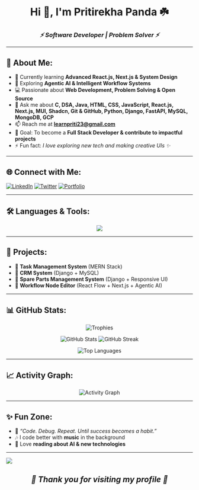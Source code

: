 <h1 align="center">Hi 👋, I'm Pritirekha Panda ☘️</h1>
<h3 align="center"><b><i>⚡ Software Developer | Problem Solver ⚡</i></b></h3>

---

## 💫 About Me:
- 🌱 Currently learning **Advanced React.js, Next.js & System Design**  
- 🤖 Exploring **Agentic AI & Intelligent Workflow Systems**  
- 💻 Passionate about **Web Development, Problem Solving & Open Source**  
- 💬 Ask me about **C, DSA, Java, HTML, CSS, JavaScript, React.js, Next.js, MUI, Shadcn, Git & GitHub, Python, Django, FastAPI, MySQL, MongoDB, GCP**  
- 📫 Reach me at **learnpriti23@gmail.com**  
- 🎯 Goal: To become a **Full Stack Developer & contribute to impactful projects**  
- ⚡ Fun fact: *I love exploring new tech and making creative UIs ✨*  

---

## 🌐 Connect with Me:
[![LinkedIn](https://img.shields.io/badge/LinkedIn-%230077B5.svg?logo=linkedin&logoColor=white)](https://linkedin.com/in/iampritirekha) 
[![Twitter](https://img.shields.io/badge/Twitter-%231DA1F2.svg?logo=Twitter&logoColor=white)](https://twitter.com/pandapritirekha) 
[![Portfolio](https://img.shields.io/badge/Portfolio-%23E4405F.svg?logo=vercel&logoColor=white)](#)  

---

## 🛠️ Languages & Tools:
<p align="center"> 
  <img src="https://skillicons.dev/icons?i=c,java,python,html,css,js,react,nextjs,redux,materialui,tailwind,bootstrap,shadcn,django,fastapi,mysql,mongodb,git,github,docker,gcp,vscode,postman" />
</p>

---

## 🚀 Projects:
- 🔹 **Task Management System** (MERN Stack)  
- 🔹 **CRM System** (Django + MySQL)  
- 🔹 **Spare Parts Management System** (Django + Responsive UI)  
- 🔹 **Workflow Node Editor** (React Flow + Next.js + Agentic AI)  

---

## 📊 GitHub Stats:
<p align="center">
  <img src="https://github-profile-trophy.vercel.app/?username=Pritirekha23&theme=radical&no-frame=false&no-bg=true&margin-w=4" alt="Trophies" />
</p>

<p align="center">
  <img src="https://github-readme-stats.vercel.app/api?username=Pritirekha23&show_icons=true&theme=radical" alt="GitHub Stats" />
  <img src="https://github-readme-streak-stats.herokuapp.com/?user=pritirekha23&theme=radical" alt="GitHub Streak" />
</p>
 
<p align="center">
  <img src="https://github-readme-stats.vercel.app/api/top-langs/?username=Pritirekha23&layout=compact&theme=radical" alt="Top Languages" />
</p>

---

## 📈 Activity Graph:
<p align="center">
  <img src="https://github-readme-activity-graph.vercel.app/graph?username=Pritirekha23&theme=radical" alt="Activity Graph" />
</p>

---

## ✨ Fun Zone:
- 🌸 *“Code. Debug. Repeat. Until success becomes a habit.”*  
- 🎶 I code better with **music** in the background  
- 📖 Love **reading about AI & new technologies**  

---

[![](https://visitcount.itsvg.in/api?id=Pritirekha23&icon=0&color=6)](https://visitcount.itsvg.in)


<h2 align="center"><b><i>💖 Thank you for visiting my profile 💖</i></b></h2>
